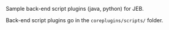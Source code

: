Sample back-end script plugins (java, python) for JEB.

Back-end script plugins go in the `coreplugins/scripts/` folder.
